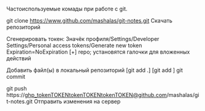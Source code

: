 Частоиспользуемые комады при работе с git.

git clone https://www.github.com/mashalas/git-notes.git		Скачать репозиторий

Сгенерировать токен:
Значёк профиля/Settings/Developer Settings/Personal access tokens/Generate new token
Expiration=NoExpiration
[+] repo; установятся галочки для вложенных действий

Добавить файл(ы) в локальный репозиторий
[git add .] [git add <filename>]
git commit

git push https://ghp_tokenTOKENtokenTOKENtokenTOKEN@github.com/mashalas/git-notes.git	Отправить изменения на сервер

